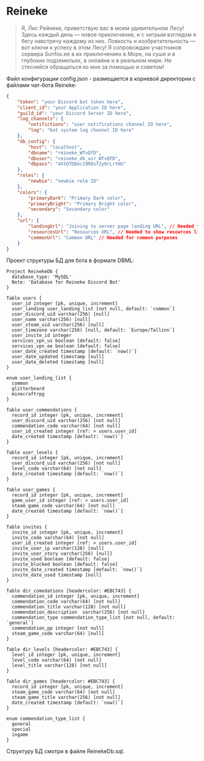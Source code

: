 # Reineke
> Я, Лис Рейнеке, приветствую вас в моем удивительном Лесу! Здесь каждый день — новое приключение, и  с хитрым взглядом я бегу навстречу каждому из них. Ловкость и изобретательность — вот ключи к успеху в этом Лесу!
> Я сопровождаю участников сервера Sunfox.ee в их приключениях в Море, на суше и в глубоких подземельях, в онлайне и в реальном мире. Не стесняйся обращаться ко мне за помощью и советом!

Файл конфигурации config.json - размещается в корневой директории с файлами чат-бота Reineke:
```json
{
    "token": "your Discord bot token here",
    "client_id": "your Application ID here",
    "guild_id": "your Discord Server ID here",
    "log_channels": {
        "notifictions": "user notifications channel ID here",
        "log": "bot system log channel ID here"
    },
    "db_config": {
        "host": "localhost",
        "dbname": "reineke_WTvQfD",
        "dbuser": "reineke_db_usr_WTvQfD",
        "dbpass": "4XtOTDDec19ROsf2y0rLrtHG"
    },
    "roles": {
        "newbie": "newbie role ID"
    },
    "colors": {
        "primaryDark": "Primary Dark color",
        "primaryBright": "Primary Bright color",
        "secondary": "Secondary color"
    },
    "url": {
        "landingUrl": "Joining to server page landing URL", // Needed for the invite link generation
        "resourcesUrl": "Resources URL", // Needed to show resources like images etc.
        "commonUrl": "Common URL" // Needed for common purposes
    }
}
```

Проект структуры БД для бота в формате DBML:
```dbml
Project ReinekeDb {
  database_type: 'MySQL'
  Note: 'Database for Reineke Discord Bot'
}

Table users {
  user_id integer [pk, unique, increment]
  user_landing user_landing_list [not null, default: `common`]
  user_discord_uid varchar(256) [null]
  user_name varchar(256) [null]
  user_steam_uid varchar(256) [null]
  user_timezone varchar(256) [null, default: `Europe/Tallinn`]
  user_invite_id integer
  services_vpn_us boolean [default: false]
  services_vpn_ee boolean [default: false]
  user_date_created timestamp [default: `now()`]
  user_date_updated timestamp [null]
  user_date_deleted timestamp [null]
}

enum user_landing_list {
  common
  glitterbeard
  minecraftrpg
}

Table user_commendations {
  record_id integer [pk, unique, increment]
  user_discord_uid varchar(256) [not null]
  commendation_code varchar(64) [not null]
  user_id_created integer [ref: > users.user_id]
  date_created timestamp [default: `now()`]
}

Table user_levels {
  record_id integer [pk, unique, increment]
  user_discord_uid varchar(256) [not null]
  level_code varchar(64) [not null]
  date_created timestamp [default: `now()`]
}

Table user_games {
  record_id integer [pk, unique, increment]
  game_user_id integer [ref: > users.user_id]
  steam_game_code varchar(64) [not null]
  date_created timestamp [default: `now()`] 
}

Table invites {
  invite_id integer [pk, unique, increment]
  invite_code varchar(64) [not null]
  user_id_created integer [ref: > users.user_id]
  invite_user_ip varchar(128) [null]
  invite_user_story varchar(256) [null]
  invite_used boolean [default: false]
  invite_blocked boolean [default: false]
  invite_date_created timestamp [default: `now()`]
  invite_date_used timestamp [null]
}

Table dir_comedations [headercolor: #EBC743] {
  commendation_id integer [pk, unique, increment]
  commendation_code varchar(64) [not null]
  commendation_title varchar(128) [not null]
  commendation_description  varchar(256) [not null]
  commendation_type commendation_type_list [not null, default: `general`]
  commendation_pp integer [not null]
  steam_game_code varchar(64) [null]
}

Table dir_levels [headercolor: #EBC743] {
  level_id integer [pk, unique, increment]
  level_code varchar(64) [not null]
  level_title varchar(128) [not null]
}

Table dir_games [headercolor: #EBC743] {
  record_id integer [pk, unique, increment]
  steam_game_code varchar(64) [not null]
  steam_game_title varchar(256) [not null]
  date_created timestamp [default: `now()`]
}

enum commendation_type_list {
  general
  special
  ingame
}
```

Структуру БД смотри в файле ReinekeDb.sql.
